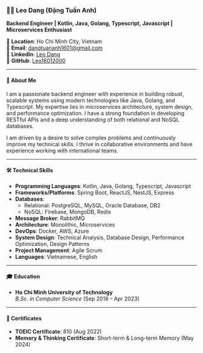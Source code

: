 ### 🧑‍💻 **Leo Dang (Đặng Tuấn Anh)**

**Backend Engineer | Kotlin, Java, Golang, Typescript, Javascript | Microservices Enthusiast**

📍 **Location**: Ho Chi Minh City, Vietnam  
📧 **Email**: dangtuananh1601@gmail.com  
🔗 **LinkedIn**: [Leo Dang](https://www.linkedin.com/in/leo1601/)  
💼 **GitHub**: [Leo16012000](https://github.com/Leo16012000)

---

#### 🚀 **About Me**

I am a passionate backend engineer with experience in building robust, scalable systems using modern technologies like Java, Golang, and Typescript. My expertise lies in microservices architecture, system design, and performance optimization. I have a strong foundation in developing RESTful APIs and a deep understanding of both relational and NoSQL databases.

I am driven by a desire to solve complex problems and continuously improve my technical skills. I thrive in collaborative environments and have experience working with international teams.

---

#### 🛠 **Technical Skills**

- **Programming Languages**: Kotlin, Java, Golang, Typescript, Javascript
- **Frameworks/Platforms**: Spring Boot, ReactJS, NestJS, Express
- **Databases**:
    - Relational: PostgreSQL, MySQL, Oracle Database, DB2
    - NoSQL: Firebase, MongoDB, Redis
- **Message Broker**: RabbitMQ
- **Architecture**: Monolithic, Microservices
- **DevOps**: Docker, AWS, Azure
- **System Design**: Technical Analysis, Database Design, Performance Optimization, Design Patterns
- **Project Management**: Agile Scrum
- **Languages**: Vietnamese, English

---

#### 🎓 **Education**

- **Ho Chi Minh University of Technology**  
    _B.Sc. in Computer Science_ (Sep 2018 – Apr 2023)

---

#### 📜 **Certificates**

- **TOEIC Certificate**: 810 (Aug 2022)
- **Memory & Thinking Certificate**: Short-term & Long-term Memory (May 2024)
